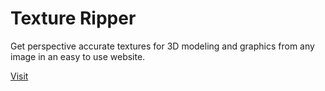 # Texture Ripper

Get perspective accurate textures for 3D modeling and graphics from any image in an easy to use website.

[Visit](https://skylinecc.github.io/textrip/static/)
